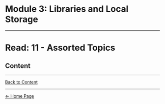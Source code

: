 # Module 3: Libraries and Local Storage

***

# Read: 11 - Assorted Topics

## Content

***

[Back to Content](#content)

***

[⇐ Home Page](../README.md)